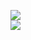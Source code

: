 [![](https://img.shields.io/badge/Made%20With-Github%20Spray-lightgrey.svg?style=for-the-badge&logo=github)](https://github.com/Annihil/github-spray#13)  
[![](https://i.imgur.com/2DrTn0Z.gif)](https://github.com/Annihil/github-spray)